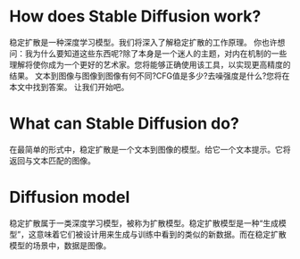 # How does Stable Diffusion work?

稳定扩散是一种深度学习模型。我们将深入了解稳定扩散的工作原理。
你也许想问：我为什么要知道这些东西呢?除了本身是一个迷人的主题，对内在机制的一些理解将使你成为一个更好的艺术家。您将能够正确使用该工具，以实现更高精度的结果。
文本到图像与图像到图像有何不同?CFG值是多少?去噪强度是什么?您将在本文中找到答案。
让我们开始吧。

# What can Stable Diffusion do?

在最简单的形式中，稳定扩散是一个文本到图像的模型。给它一个文本提示。它将返回与文本匹配的图像。

# Diffusion model

稳定扩散属于一类深度学习模型，被称为扩散模型。稳定扩散模型是一种“生成模型”，这意味着它们被设计用来生成与训练中看到的类似的新数据。而在稳定扩散模型的场景中，数据是图像。


